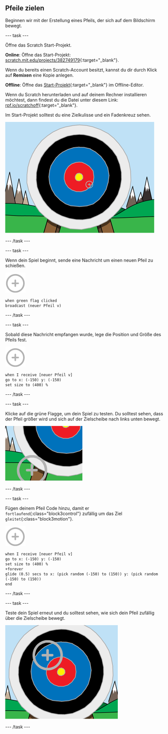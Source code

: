 ## Pfeile zielen

Beginnen wir mit der Erstellung eines Pfeils, der sich auf dem Bildschirm bewegt.

--- task ---

Öffne das Scratch Start-Projekt.

**Online**: Öffne das Start-Projekt: [scratch.mit.edu/projects/382749179](https://scratch.mit.edu/projects/382749179){:target="_blank"}.

Wenn du bereits einen Scratch-Account besitzt, kannst du dir durch Klick auf **Remixen** eine Kopie anlegen.

**Offline**: Öffne das [Start-Projekt](http://rpf.io/p/de-DE/archery-go){:target="_blank"} im Offline-Editor.

Wenn du Scratch herunterladen und auf deinem Rechner installieren möchtest, dann findest du die Datei unter diesem Link: [rpf.io/scratchoff](http://rpf.io/scratchoff){:target="_blank"}.

Im Start-Projekt solltest du eine Zielkulisse und ein Fadenkreuz sehen.

![Start-Projekt](images/archery-starter.png)

--- /task ---

--- task ---

Wenn dein Spiel beginnt, sende eine Nachricht um einen neuen Pfeil zu schießen.

![Ziel Figur](images/target-sprite.png)

```blocks3
when green flag clicked
broadcast (neuer Pfeil v)
```

--- /task ---

--- task ---

Sobald diese Nachricht empfangen wurde, lege die Position und Größe des Pfeils fest.

![Ziel Figur](images/target-sprite.png)

```blocks3
when I receive [neuer Pfeil v]
go to x: (-150) y: (-150)
set size to (400) %
```

--- /task ---

--- task ---

Klicke auf die grüne Flagge, um dein Spiel zu testen. Du solltest sehen, dass der Pfeil größer wird und sich auf der Zielscheibe nach links unten bewegt.

![größeres Ziel unten links auf der Bühne](images/archery-start-test.png)

--- /task ---

--- task ---

Fügen deinem Pfeil Code hinzu, damit er `fortlaufend`{:class="block3control"} zufällig um das Ziel `gleitet`{:class="block3motion"}.

![Ziel Figur](images/target-sprite.png)

```blocks3
when I receive [neuer Pfeil v]
go to x: (-150) y: (-150)
set size to (400) %
+forever
glide (0.5) secs to x: (pick random (-150) to (150)) y: (pick random (-150) to (150))
end
```

--- /task ---

--- task ---

Teste dein Spiel erneut und du solltest sehen, wie sich dein Pfeil zufällig über die Zielscheibe bewegt.

![Ziel in einer anderen Position](images/archery-glide-test.png)

--- /task ---